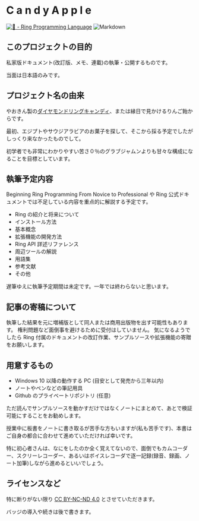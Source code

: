 # C a n d y  A p p l e
[![💎 - Ring Programming Language](https://img.shields.io/badge/💎-Ring_Programming_Language-2ea44f)](https://ring-lang.github.io/)
![Markdown](https://img.shields.io/badge/markdown-%23000000.svg?style=for-the-badge&logo=markdown&logoColor=white)

## このプロジェクトの目的
私家版ドキュメント(改訂版、メモ、連載)の執筆・公開するものです。

当面は日本語のみです。

## プロジェクト名の由来
やおきん製の[ダイヤモンドリングキャンディ](http://www.yaokin.com/products_search/candy/item_M24124)、または縁日で見かけるりんご飴からです。

最初、エジプトやサウジアラビアのお菓子を探して、そこから採る予定でしたがしっくり来なかったものでして。

初学者でも非常にわかりやすい苦さ０％のグラブジャムンよりも甘々な構成になることを目標としています。

## 執筆予定内容
Beginning Ring Programming From Novice to Professional や Ring 公式ドキュメントでは不足している内容を重点的に解説する予定です。

 * Ring の紹介と将来について
 * インストール方法
 * 基本概念
 * 拡張機能の開発方法
 * Ring API 詳述リファレンス
 * 周辺ツールの解説
 * 用語集
 * 参考文献
 * その他

遅筆ゆえに執筆予定期間は未定です。一年では終わらないと思います。

## 記事の寄稿について
執筆した結果を元に増補版として同人または商用出版物を出す可能性もあります。
権利問題など面倒事を避けるために受付はしていません。
気になるようでしたら Ring 付属のドキュメントの改訂作業、サンプルソースや拡張機能の寄贈をお願いします。

## 用意するもの
 * Windows 10 以降の動作する PC (目安として発売から三年以内)
 * ノートやペンなどの筆記用具
 * Github のプライベートリポジトリ (任意)

ただ読んでサンプルソースを動かすだけではなくノートにまとめて、あとで検証可能にすることをお勧めします。

授業中に板書をノートに書き取るが苦手な方もいますが(私も苦手です)、本書はご自身の都合に合わせて進めていただければ幸いです。

特に初心者さんは、なにをしたのか全く覚えてないので、面倒でもカムコーダー、スクリーレコーダー、あるいはボイスレコーダで逐一記録(録音、録画、ノート加筆)しながら進めるといいでしょう。

## ライセンスなど
特に断りがない限り [CC BY-NC-ND 4.0](https://creativecommons.org/licenses/by-nc-nd/4.0/deed.ja) とさせていただきます。

バッジの導入や続きは後で書きます。
